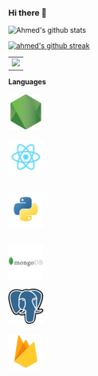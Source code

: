 ### Hi there 👋
![Ahmed's github stats](https://github-readme-stats.vercel.app/api?username=ahmedabzk&count_private=true&show_icons=true&theme=synthwave)

[![ahmed's github streak](https://github-readme-streak-stats.herokuapp.com/?user=ahmedabzk&theme=blue-green)](https://github.com/ahmedabzk/)

<center>
  <table>
  <tr>
<!--       <td><img align="center" src="https://github-readme-stats.vercel.app/api?username=i1d9&show_icons=true&include_all_commits=true&count_private=true&icon_color=de5085&theme=radical" alt="Ian's github stats" /></td> -->
      <td><a href="https://github-readme-stats.vercel.app/api/top-langs/?username=ahmedabzk&layout=compact&langs_count=8&hide=Mako&theme=nightowl&count_private=true&border_radius=15&border_color=#212121">
  <img  src="https://github-readme-stats.vercel.app/api/top-langs/?username=ahmedabzk&layout=compact&langs_count=8&hide=html&theme=nightowl&border_radius=15&border_color=#212121" />
</a>
</td>
  </tr>   
</table>
</center>

**Languages**  
<code > <img height = "70" src = "https://raw.githubusercontent.com/github/explore/80688e429a7d4ef2fca1e82350fe8e3517d3494d/topics/nodejs/nodejs.png" > </code >
<code > <img height = "70" src = "https://raw.githubusercontent.com/github/explore/80688e429a7d4ef2fca1e82350fe8e3517d3494d/topics/react/react.png" > </code >
<!-- <code > <img height = "70" src = "https://raw.githubusercontent.com/github/explore/80688e429a7d4ef2fca1e82350fe8e3517d3494d/topics/flutter/flutter.png" > </code > -->
<code > <img height = "70" src = "https://raw.githubusercontent.com/github/explore/80688e429a7d4ef2fca1e82350fe8e3517d3494d/topics/python/python.png" > </code >
<!-- <code > <img height = "70" src = "https://raw.githubusercontent.com/github/explore/d106aa3f6fa091ab80ab5c8cf0d931baff3caaea/topics/elixir/elixir.png" > </code > -->
<code > <img height = "70" src = "https://raw.githubusercontent.com/github/explore/80688e429a7d4ef2fca1e82350fe8e3517d3494d/topics/mongodb/mongodb.png" > </code >
<code > <img height = "70" src = "https://raw.githubusercontent.com/github/explore/80688e429a7d4ef2fca1e82350fe8e3517d3494d/topics/postgresql/postgresql.png" > </code >
<code > <img height = "70" src = "https://raw.githubusercontent.com/github/explore/80688e429a7d4ef2fca1e82350fe8e3517d3494d/topics/firebase/firebase.png" > </code >

<!--
**ahmedabzk/ahmedabzk** is a ✨ _special_ ✨ repository because its `README.md` (this file) appears on your GitHub profile.

Here are some ideas to get you started:

- 🔭 I’m currently working on ...
- 🌱 I’m currently learning ...
- 👯 I’m looking to collaborate on ...
- 🤔 I’m looking for help with ...
- 💬 Ask me about ...
- 📫 How to reach me: ...
- 😄 Pronouns: ...
- ⚡ Fun fact: ...
-->
